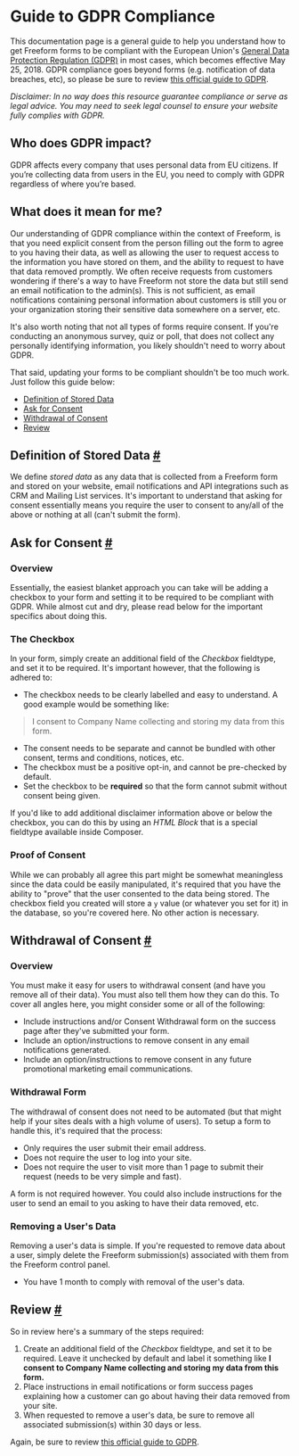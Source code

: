# Guide to GDPR Compliance

This documentation page is a general guide to help you understand how to get Freeform forms to be compliant with the European Union's [General Data Protection Regulation (GDPR)](https://ec.europa.eu/info/law/law-topic/data-protection_en) in most cases, which becomes effective May 25, 2018. GDPR compliance goes beyond forms (e.g. notification of data breaches, etc), so please be sure to review [this official guide to GDPR](https://ico.org.uk/for-organisations/guide-to-the-general-data-protection-regulation-gdpr).

*Disclaimer: In no way does this resource guarantee compliance or serve as legal advice. You may need to seek legal counsel to ensure your website fully complies with GDPR.*


## Who does GDPR impact?
GDPR affects every company that uses personal data from EU citizens. If you’re collecting data from users in the EU, you need to comply with GDPR regardless of where you’re based.


## What does it mean for me?
Our understanding of GDPR compliance within the context of Freeform, is that you need explicit consent from the person filling out the form to agree to you having their data, as well as allowing the user to request access to the information you have stored on them, and the ability to request to have that data removed promptly. We often receive requests from customers wondering if there's a way to have Freeform not store the data but still send an email notification to the admin(s). This is not sufficient, as email notifications containing personal information about customers is still you or your organization storing their sensitive data somewhere on a server, etc.

It's also worth noting that not all types of forms require consent. If you're conducting an anonymous survey, quiz or poll, that does not collect any personally identifying information, you likely shouldn't need to worry about GDPR.

That said, updating your forms to be compliant shouldn't be too much work. Just follow this guide below:


- [Definition of Stored Data](#stored-data)
- [Ask for Consent](#ask-consent)
- [Withdrawal of Consent](#withdrawal-consent)
- [Review](#review)


## Definition of Stored Data <a href="#stored-data" id="stored-data" class="docs-anchor">#</a>

We define *stored data* as any data that is collected from a Freeform form and stored on your website, email notifications and API integrations such as CRM and Mailing List services. It's important to understand that asking for consent essentially means you require the user to consent to any/all of the above or nothing at all (can't submit the form).


## Ask for Consent <a href="#ask-consent" id="ask-consent" class="docs-anchor">#</a>

### Overview
Essentially, the easiest blanket approach you can take will be adding a checkbox to your form and setting it to be required to be compliant with GDPR. While almost cut and dry, please read below for the important specifics about doing this.

### The Checkbox
In your form, simply create an additional field of the *Checkbox* fieldtype, and set it to be required. It's important however, that the following is adhered to:

- The checkbox needs to be clearly labelled and easy to understand. A good example would be something like:
> I consent to Company Name collecting and storing my data from this form.

- The consent needs to be separate and cannot be bundled with other consent, terms and conditions, notices, etc.
- The checkbox must be a positive opt-in, and cannot be pre-checked by default.
- Set the checkbox to be **required** so that the form cannot submit without consent being given.

If you'd like to add additional disclaimer information above or below the checkbox, you can do this by using an *HTML Block* that is a special fieldtype available inside Composer.

### Proof of Consent
While we can probably all agree this part might be somewhat meaningless since the data could be easily manipulated, it's required that you have the ability to "prove" that the user consented to the data being stored. The checkbox field you created will store a `y` value (or whatever you set for it) in the database, so you're covered here. No other action is necessary.


## Withdrawal of Consent <a href="#withdrawal-consent" id="withdrawal-consent" class="docs-anchor">#</a>

### Overview
You must make it easy for users to withdrawal consent (and have you remove all of their data). You must also tell them how they can do this. To cover all angles here, you might consider some or all of the following:

- Include instructions and/or Consent Withdrawal form on the success page after they've submitted your form.
- Include an option/instructions to remove consent in any email notifications generated.
- Include an option/instructions to remove consent in any future promotional marketing email communications.

### Withdrawal Form
The withdrawal of consent does not need to be automated (but that might help if your sites deals with a high volume of users). To setup a form to handle this, it's required that the process:

- Only requires the user submit their email address.
- Does not require the user to log into your site.
- Does not require the user to visit more than 1 page to submit their request (needs to be very simple and fast).

A form is not required however. You could also include instructions for the user to send an email to you asking to have their data removed, etc.

### Removing a User's Data
Removing a user's data is simple. If you're requested to remove data about a user, simply delete the Freeform submission(s) associated with them from the Freeform control panel.

- You have 1 month to comply with removal of the user's data.


## Review <a href="#review" id="review" class="docs-anchor">#</a>
So in review here's a summary of the steps required:

1. Create an additional field of the *Checkbox* fieldtype, and set it to be required. Leave it unchecked by default and label it something like **I consent to Company Name collecting and storing my data from this form.**
2. Place instructions in email notifications or form success pages explaining how a customer can go about having their data removed from your site.
3. When requested to remove a user's data, be sure to remove all associated submission(s) within 30 days or less.

Again, be sure to review [this official guide to GDPR](https://ico.org.uk/for-organisations/guide-to-the-general-data-protection-regulation-gdpr).
